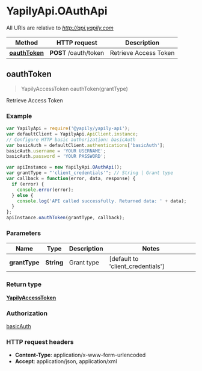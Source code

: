 # YapilyApi.OAuthApi

All URIs are relative to *http://api.yapily.com*

Method | HTTP request | Description
------------- | ------------- | -------------
[**oauthToken**](OAuthApi.md#oauthToken) | **POST** /oauth/token | Retrieve Access Token



## oauthToken

> YapilyAccessToken oauthToken(grantType)

Retrieve Access Token

### Example

```javascript
var YapilyApi = require('@yapily/yapily-api');
var defaultClient = YapilyApi.ApiClient.instance;
// Configure HTTP basic authorization: basicAuth
var basicAuth = defaultClient.authentications['basicAuth'];
basicAuth.username = 'YOUR USERNAME';
basicAuth.password = 'YOUR PASSWORD';

var apiInstance = new YapilyApi.OAuthApi();
var grantType = "'client_credentials'"; // String | Grant type
var callback = function(error, data, response) {
  if (error) {
    console.error(error);
  } else {
    console.log('API called successfully. Returned data: ' + data);
  }
};
apiInstance.oauthToken(grantType, callback);
```

### Parameters



Name | Type | Description  | Notes
------------- | ------------- | ------------- | -------------
 **grantType** | **String**| Grant type | [default to &#39;client_credentials&#39;]

### Return type

[**YapilyAccessToken**](YapilyAccessToken.md)

### Authorization

[basicAuth](../README.md#basicAuth)

### HTTP request headers

- **Content-Type**: application/x-www-form-urlencoded
- **Accept**: application/json, application/xml

